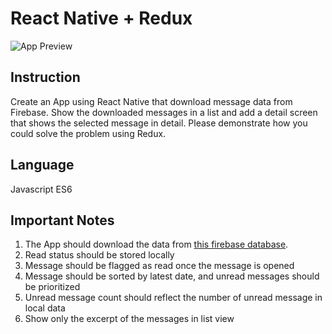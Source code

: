 # React Native + Redux

![App Preview](https://github.com/amarthaid/test-mobile/raw/master/Problem-2/animation.gif)

## Instruction
Create an App using React Native that download message data from Firebase. Show the downloaded messages in a list and add a detail screen that shows the selected message in detail. Please demonstrate how you could solve the problem using Redux.

## Language
Javascript ES6

## Important Notes
1. The App should download the data from [this firebase database](https://rnreduxtest.firebaseio.com/e5d65252-21c8-4030-951f-8a441d886740).
2. Read status should be stored locally
3. Message should be flagged as read once the message is opened
4. Message should be sorted by latest date, and unread messages should be prioritized
5. Unread message count should reflect the number of unread message in local data
6. Show only the excerpt of the messages in list view